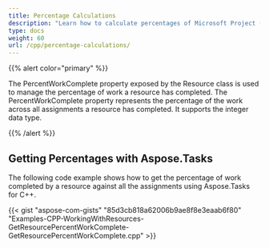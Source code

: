 ```yaml
---
title: Percentage Calculations
description: "Learn how to calculate percentages of Microsoft Project (MPP/XML) project using Aspose.Tasks for C++."
type: docs
weight: 60
url: /cpp/percentage-calculations/
---
```


{{% alert color="primary" %}}

The PercentWorkComplete property exposed by the Resource class is used to manage the percentage of work a resource has completed. The PercentWorkComplete property represents the percentage of the work across all assignments a resource has completed. It supports the integer data type.

{{% /alert %}}

## **Getting Percentages with Aspose.Tasks**
The following code example shows how to get the percentage of work completed by a resource against all the assignments using Aspose.Tasks for C++.

{{< gist "aspose-com-gists" "85d3cb818a62006b9ae8f8e3eaab6f80" "Examples-CPP-WorkingWithResources-GetResourcePercentWorkComplete-GetResourcePercentWorkComplete.cpp" >}}

